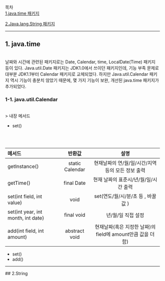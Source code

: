 목차
<br>
[1.java.time 패키지](#1-java.time)

[2.Java.lang.String 패키지](#2String)



<hr>

## 1. java.time
<br>
날짜와 시간에 관련된 패키지로는 Date, Calendar, time, LocalDate(Time) 패키지 등이 있다.
Java.util.Date 패키지는 JDK1.0에서 쓰이던 패키지인데, 기능 부족 문제로 대부분 JDK1.1부터 Calendar 패키지로 교체되었다.
하지만 Java.util.Calendar 패키지 역시 기능이 충분치 않았기 때문에, 몇 가지 기능이 보완, 개선된 java.time 패키지가 추가되었다. 

### 1-1. java.util.Calendar
<br>
> 내장 메서드 

 - set() 
 
<br>

<br>

|메서드|반환값|설명|
|:----|:---:|:---:|
|getInstance()|static Calendar|현재날짜의 연/월/일/시간/지역 등의 모든 정보 출력 |
|getTime()|final Date|현재 날짜의 표준시/년/월/일/시간 출력|
|set(int field, int value)|void|set(연도/월/시/분/초 등 , 바꿀 값 )|
|set(int year, int month, int date)|final void|년/월/일 직접 설정|
|add(int field, int amount)|abstract void|현재날짜(혹은 지정한 날짜)의 field에 amount만큼 값을 더함)|


- set()
- add()

<hr>
## 2.String

